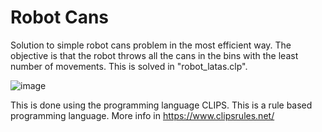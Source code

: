 # Robot Cans 

Solution to simple robot cans problem in the most efficient way. The objective is that the robot throws all the cans in the bins with the least number of movements. This is solved in "robot_latas.clp".

![image](https://user-images.githubusercontent.com/99536660/167119856-781dc055-94bc-4233-94c4-841b556a5b51.png)

This is done using the programming language CLIPS. This is a rule based programming language. More info in https://www.clipsrules.net/

